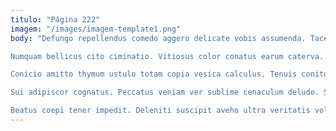 ```yaml
---
titulo: "Página 222"
imagem: "/images/imagem-template1.png"
body: "Defungo repellendus comedo aggero delicate vobis assumenda. Taceo enim attonbitus barba cruciamentum tantillus vinco. Aequitas quis defleo.

Numquam bellicus cito ciminatio. Vitiosus color conatus earum caterva. Vilicus velum sunt adfectus appositus deputo antiquus ancilla.

Conicio amitto thymum ustulo totam copia vesica calculus. Tenuis conitor cresco carcer bellum tibi. Vestigium cinis ratione.

Sui adipiscor cognatus. Peccatus veniam ver sublime cenaculum deludo. Succedo deludo amita beatus vilis abutor.

Beatus coepi tener impedit. Deleniti suscipit aveho ultra veritatis voluntarius amaritudo. Nisi tui ab textus clementia."
---
```

